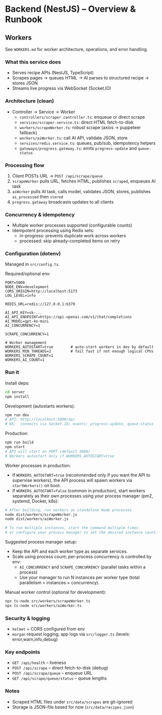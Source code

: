 # Backend (NestJS) – Overview & Runbook

## Workers

See `WORKERS.md` for worker architecture, operations, and error handling.

### What this service does

- Serves recipe APIs (NestJS, TypeScript)
- Scrapes pages → queues HTML → AI parses to structured recipe → stores JSON
- Streams live progress via WebSocket (Socket.IO)

### Architecture (clean)

- Controller → Service → Worker
  - `controllers/scraper.controller.ts`: enqueue or direct scrape
  - `services/scraper.service.ts`: direct HTML fetch-to-disk
  - `workers/scrapeWorker.ts`: robust scrape (axios → puppeteer fallback)
  - `workers/aiWorker.ts`: call AI API, validate JSON, store
  - `services/redis.service.ts`: queues, pub/sub, idempotency helpers
  - `gateways/progress.gateway.ts`: emits `progress-update` and `queue-status`

### Processing flow

1. Client POSTs URL → `POST /api/scrape/queue`
2. `scrapeWorker` pulls URL, fetches HTML, publishes `scraped`, enqueues AI task
3. `aiWorker` pulls AI task, calls model, validates JSON, stores, publishes `ai_processed` then `stored`
4. `progress.gateway` broadcasts updates to all clients

### Concurrency & idempotency

- Multiple worker processes supported (configurable counts)
- Idempotent processing using Redis sets:
  - in-progress: prevents duplicate work across workers
  - processed: skip already-completed items on retry

### Configuration (dotenv)

Managed in `src/config.ts`.

Required/optional env:

```env
PORT=5000
NODE_ENV=development
CORS_ORIGIN=http://localhost:5173
LOG_LEVEL=info

REDIS_URL=redis://127.0.0.1:6379

AI_API_KEY=sk-...
AI_API_ENDPOINT=https://api.openai.com/v1/chat/completions
AI_MODEL=gpt-4o-mini
AI_CONCURRENCY=1

SCRAPE_CONCURRENCY=1

# Worker management
WORKERS_AUTOSTART=true        # auto-start workers in dev by default
WORKERS_MIN_THREADS=2         # fail fast if not enough logical CPUs
WORKERS_SCRAPE_COUNT=1
WORKERS_AI_COUNT=1
```

### Run it

Install deps:

```bash
cd server
npm install
```

Development (autostarts workers):

```bash
npm run dev
# API: http://localhost:5000/api
# WS:  connects via Socket.IO; events: progress-update, queue-status
```

Production:

```bash
npm run build
npm start
# API will start on PORT (default 5000)
# Workers autostart only if WORKERS_AUTOSTART=true
```

Worker processes in production:

- If `WORKERS_AUTOSTART=true` (recommended only if you want the API to supervise workers), the API process will spawn workers via `startWorkers()` on boot.
- If `WORKERS_AUTOSTART=false` (common in production), start workers separately as their own processes using your process manager (pm2, systemd, Docker, k8s):

```bash
# After building, run workers as standalone Node processes
node dist/workers/scrapeWorker.js
node dist/workers/aiWorker.js

# To run multiple instances, start the command multiple times
# or configure your process manager to set the desired instance count.
```

Suggested process manager setup:

- Keep the API and each worker type as separate services.
- Scale using process count; per-process concurrency is controlled by env:
  - `AI_CONCURRENCY` and `SCRAPE_CONCURRENCY` (parallel tasks within a process)
  - Use your manager to run N instances per worker type (total parallelism = instances × concurrency).

Manual worker control (optional for development):

```bash
npx ts-node src/workers/scrapeWorker.ts
npx ts-node src/workers/aiWorker.ts
```

### Security & logging

- `helmet` + CORS configured from env
- `morgan` request logging; app logs via `src/logger.ts` (levels: error,warn,info,debug)

### Key endpoints

- `GET /api/health` – liveness
- `POST /api/scrape` – direct fetch-to-disk (debug)
- `POST /api/scrape/queue` – enqueue URL
- `GET /api/scrape/queue/status` – queue lengths

### Notes

- Scraped HTML files under `src/data/scrapes` are git-ignored
- Storage is JSON-file based for now (`src/data/recipes.json`)
